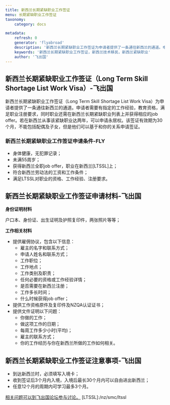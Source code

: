 ```yaml
---
title: 新西兰长期紧缺职业工作签证
menu: 长期紧缺职业工作签证
taxonomy:
    category: docs

metadata:
    refresh: 0
    generator: 'flyabroad'
    description: '新西兰长期紧缺职业工作签证为申请者提供了一条通往新西兰的通道。申请者需要有指定的工作经验，教育资格，满足职业注册要求，同时职业还需在新西兰长期紧缺职业列表上并获得相应的job offer。若在新西兰从事该紧缺职业达两年，可以申请永居权。该签证有效期为30个月，不能包括配偶及子女，但是他们可以基于和你的关系申请签证。'
    keywords: '新西兰长期紧缺职业工作签证，新西兰技术移民，新西兰紧缺职业'
    author: '飞出国'
---
```


## 新西兰长期紧缺职业工作签证（Long Term Skill Shortage List Work Visa）-飞出国

新西兰长期紧缺职业工作签证（Long Term Skill Shortage List Work Visa）为申请者提供了一条通往新西兰的通道。申请者需要有指定的工作经验，教育资格，满足职业注册要求，同时职业还需在新西兰长期紧缺职业列表上并获得相应的job offer。若在新西兰从事该紧缺职业达两年，可以申请永居权。该签证有效期为30个月，不能包括配偶及子女，但是他们可以基于和你的关系申请签证。

### 新西兰长期紧缺职业工作签证申请条件-FLY

* 身体健康，无犯罪记录；
* 未满55周岁；
* 获得新西兰全职job offer，职业在新西兰[LTSSL]上；
* 符合新西兰劳动法的工资和工作条件；
* 满足LTSSL对职业的资格、工作经验、注册要求。

## 新西兰长期紧缺职业工作签证申请材料-飞出国

**身份证明材料**

户口本、身份证、出生证明及护照复印件，两张照片等等；

**工作相关材料**

* 提供雇佣协议，包含以下信息：
    * 雇主的名字和联系方式；
    * 申请人姓名和联系方式；
    * 工作职位；
    * 工作地点；
    * 工作类别及职责；
    * 任何必要的资格或工作经验详情；
    * 是否需要在新西兰注册；
    * 工作多长时间；
    * 什么时候获得job offer；
* 提供工作资格原件及复印件及NZQA认证证书；
* 提供文件证明以下问题：
    * 你做的工作；
    * 做这项工作的日期；
    * 每周工作多少小时(平均)；
    * 雇主的联系方式；
    * 你的工作经历与你在新西兰所做的工作如何相关。

## 新西兰长期紧缺职业工作签证注意事项-飞出国

* 到达新西兰时，必须填写入境卡；
* 收到签证后3个月内入境，入境后最长30个月内可以自由进出新西兰；
* 任意12个月的周期内可学习最多3个月。

[相关问题可以到飞出国论坛参与讨论。](http://bbs.fcgvisa.com/t/4732?target=_blank)
[LTSSL]:/nz/smc/ltssl